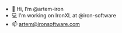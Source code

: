 - 👋 Hi, I’m @artem-iron
- 💻 I’m working on IronXL at @iron-software
- 📫 artem@ironsoftware.com

<!---
artem-iron/artem-iron is a ✨ special ✨ repository because its `README.md` (this file) appears on your GitHub profile.
You can click the Preview link to take a look at your changes.
--->
